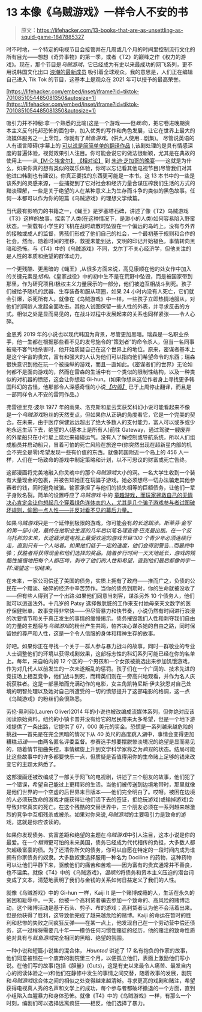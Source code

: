 # 13 本像《乌贼游戏》一样令人不安的书

> 原文：<https://lifehacker.com/13-books-that-are-as-unsettling-as-squid-game-1847885327>

时不时地，一个特定的电视节目会接管并在几周或几个月的时间里控制流行文化的所有目光——想想《奇异事物》的第一季，或者《T2》的巅峰之作《权力的游戏》。现在，那个节目是*乌贼游戏*，它已经成为有史以来最成功的网飞系列，更不用说韩国文化出口 [浪潮的最新成员](https://www.bbc.com/news/entertainment-arts-58896247) 吸引着全球观众。我的意思是，人们正在编辑自己进入 Tik Tok 的节目，这基本上是观众在 2021 年可以授予的最高荣誉。

 [https://lifehacker.com/embed/inset/iframe?id=tiktok-7010851054485081350&autosize=1](https://lifehacker.com/embed/inset/iframe?id=tiktok-7010851054485081350&autosize=1) 

吸引力并不神秘:拿一个熟悉的比喻(这是一个游戏——但*致命*)，把它卷进晚期资本主义反乌托邦恐怖的面包中，加入优秀的写作和角色发展，让它在世界上最大的流媒体服务之一上烹饪，你就有了*鱿鱼游戏*。(供九人使用...剧集)。
尽管说英语的人有语言障碍(字幕上的 [可以说是简简单单的翻译作品](https://www.theguardian.com/tv-and-radio/2021/oct/14/squid-game-netflix-translations-subtitle-problem) ),该剧处理的是具有情感深度的普遍体验，视觉效果引人注目。你可能会说它的做法很新颖，尤其是在典故的使用上——从[【M·C·埃舍尔】](https://moa.byu.edu/m-c-eschers-relativity/) [【相对论】](https://moa.byu.edu/m-c-eschers-relativity/) 到 [朱迪·芝加哥的晚宴](https://www.brooklynmuseum.org/exhibitions/dinner_party/)——这就是为什么，如果你真的想有类似的娱乐体验，你可以忘记看其他电视节目(尽管我们对其他进口韩剧也有建议)。你真正要找的东西更可能是一本书。这 13 本书中的一些是该系列的灵感来源，一些捕捉到了它对社会和经济力量合谋压榨我们生活的方式的黯淡理解，一些是关于绝望的人在某种意义上为生存而斗争的类似的黑色故事。任何一本都可以作为你的短篇《乌贼游戏》的理想文学续篇。

当代最有影响力的书籍之一，《蝇王》是罗塞塔石碑，讲述了像《T2》乌贼游戏《T3》这样的故事，探索了人类(在这种情况下，是渺小的人类)如何容易陷入野蛮状态。一架载有小学生的飞机在战时疏散时坠毁在一个偏远的岛屿上。没有与外界的接触或成人的监督，男孩们形成了他们自己的社会，一个最初基于规则和合作的社会。然而，随着时间的推移，救援未能到达，文明的印记开始褪色，事情转向黑暗和恐怖。与《T4》中的《乌贼游戏》不同，戈尔丁不关心经济学，但他关注的是人性的本质和绝望的群体动力。

一个更残酷、更黑暗的《蝇王》,从很多方面来说，高见康顺在他的处女作中加入的关键元素是*结构*。《皇家战役》中的初中生不是在荒野中坠毁，而是被国家带到那里，作为研究项目/极权主义力量展示的一部分，他们被迫互相战斗到死。孩子们被给予随机的武器、生存装备和服从项圈，如果 24 小时内没有人死亡，它们就会引爆，杀死所有人。就像在《乌贼游戏》中一样，一些孩子立即热情地服从，对他们的同龄人发起全面攻击。其他人试图保留一些人性的外表，并寻求反击的方式。相似之处是显而易见的，在战斗过程中发展起来的关系也同样紧张——令人心碎。

金恩秀 2019 年的小说也以现代韩国为背景，尽管更加黑暗。瑞森是一名职业杀手，他一生都在根据那些看不见的发号施令的“策划者”的命令杀人，但当一名同事被毫不客气地杀害时，他开始质疑自己在这个世界上的地位。原来，密谋者基本上是这个宇宙的贵宾，富有和强大的人认为他们可以指向他们希望命令的东西；瑞森很快意识到他在玩一个被操纵的游戏，而且一直如此。《密谋者们的世界》无论如何都不是面向游戏的，然而在雷森的生活中有一个类似的限制性结构，以及一种类似的对机器的愤怒，这会让你想起 Gi-hun。(如果你想从这位作者身上寻找更多韩国科幻的古怪，他那部令人深感奇怪的小说[*【内阁】*](https://www.penguinrandomhouse.com/books/673853/the-cabinet-by-un-su-kim/) 已于上周停止翻译，而且是一部同样令人不安的雷同作品。)

弗雷德里克·波尔 1977 年的雨果、洛克斯和星云奖获奖科幻小说可能看起来不像是一个*乌贼游戏*粉丝的天然支点，但如果你从正确的角度看它，它是一个完美的契合。在未来，由于医疗保健远远超出了绝大多数人的支付能力，富人可以或多或少地永远生活下去，绝望的人(基本上是所有人)前往 Gateway，通过驾驶一艘废弃的外星船只在小行星上腐烂来碰碰运气。没有人了解控制或导航系统，所以人们组成船员并启动船只，冒着可怕的死亡风险在旅途中(你突然出现在超新星内部的机会不完全是零)希望发现一些有价值的东西。就像韩国附近一个岛上的 456 人一样，人们在一场致命的游戏中制定策略和计划，以不可思议的财富或死亡告终。

这部漫画将完美地融入你灵魂中的那个*乌贼游戏*大小的洞。一名大学生收到一个装有大量现金的包裹，并被告知她正在玩骗子游戏。她必须想尽一切办法骗走其他参赛者的钱，同时避免被骗。输家承担了与他们的损失相等的巨额债务，让他们一辈子身败名裂。简单的设置呼应了*乌贼游戏* 中的 [童趣游戏，而玩家拯救自己的无情决心肯定会让你想起几个穿着绿色连体衣的人，尤其是几个骗子游戏参与者试图破坏规则，偷回一点人性——并反对看不见的幕后力量。](https://lifehacker.com/how-to-beat-every-game-in-netflix-s-squid-game-1847796685)

如果*乌贼游戏*只是一个延伸到极限的游戏，你可能会有*的长途跋涉。斯蒂芬·金写的第一部小说，最终在他职业生涯的几年后以笔名理查德·巴克曼出版。在一个反乌托邦的未来，长途跋涉是电视上最受欢迎的游戏节目:100 个青少年必须连续行走，直到只有一个人站着。如果他们低于一定的速度，他们会得到警告...而最终*中弹；*获胜者将获得现金和他们选择的奖品。随着步行时间一天天地延长，游戏的残酷性慢慢地把每个人都压垮，剥夺了他们的人性和希望，直到他们最后都像尚宇一样:渴望这一切结束。*

在未来，一家公司偿还了美国的债务，实质上拥有了政府——推而广之，负债的公民在一个黯淡、破碎的经济中辛苦劳作。当你的债务到期时，你的生命就被没收了——但有些人得到了一个出路:如果他们同意当刺客，谋杀另外 10 个债务人，他们就可以逍遥法外。十几岁的 Patsy 选择做肮脏的工作来支付她母亲天文数字的医疗保健账单，故事变得非常快——但尽管暴力和快节奏，小说仍然有时间进行浪漫的次要情节和关于真正发生的事情的缓慢揭示。债务摧毁我们人性和剥夺我们自由的力量的主题将与*乌贼游戏*的粉丝产生共鸣，帕齐决心谋杀她的自由之路，同时保留她的尊严和人性，这是一个令人信服的身体和精神生存的故事。

好吧。如果你正在寻找一个关于一群人参与暴力战斗的故事，同时一群敬业的专业人士调整他们的环境以获得戏剧效果，这部标志性的科幻系列可能已经在你的名单上。每年，来自帕内姆 12 个区的一个男孩和一个女孩被挑选出来参加饥饿游戏，作为对几代人以前发生的一次未遂叛乱的惩罚。孩子们在一个广阔的、技术先进的竞技场上相互竞争，他们战斗到死，而精英们则在一旁高兴地观看，并作为名人庆祝获胜者。这是一部黑暗而充满动作的电影，女主角凯特尼斯·伊夫狄恩对自己处境的明智处理以及她对自己所遭受的一切的愤怒提升了这部电影的格调，这一点《乌贼游戏》的粉丝们会很熟悉。

劳伦·奥利弗(Lauren Oliver)2014 年的小说也被改编成流媒体系列，但你绝对应该阅读原始资料。纽约的小镇卡普并没有给它的居民带来太多希望，但是一个地下游戏提供了一条出路，它提供了 67，000 美元的奖金。恐慌是一系列越来越危险的挑战——首先是在完全黑暗的情况下从 40 英尺的高度跳入湖中，事情会变得更加糟糕*迅速*——由两名匿名评委监督。参赛选手想要摆脱惨淡境况的绝望是显而易见的，随着情节扭曲失控，事情螺旋上升到文学科学家称之为*疯狂*的状态。结局可能比这些故事中的许多都要快乐一点，但质疑是否值得用你的生命赌上足够的钱来改变它的主题太熟悉了。

这部漫画还被改编成了一部关于网飞的电视剧，讲述了三个朋友的故事，他们犯了一个错误，希望自己能过上更精彩的生活。当他们被传送到边境地带时，那里就像是他们世界的一个空虚的后世界末日版本——他们完全明白了。哎呀。被困在边境的人必须玩致命的游戏才能获得让他们活下去的签证，拒绝玩游戏(或输掉游戏)会导致非常真实的死亡。在这个残酷的交替世界中，三个朋友必须在一系列越来越激烈的竞争中互相残杀或被杀。如果对你来说,*乌贼游戏*的主要吸引力是致命的游戏，这就是你应该读的。

如果你发现债务、贫富差距和绝望的主题在*乌贼游戏*中引人注目，这本小说是你的最爱。在一个*稍微*更可怕的未来美国，债务已经成为代代相传的负担，大多数人都欠超级富豪的债。为了还清你所欠的债务，你可以自愿在特定的一段时间内成为谁拥有你家债务的奴隶。大多数奴隶选择服用一种名为 Dociline 的药物，这种药物可以让他们平静下来，驱散他们的痛苦和苦难——因为富有的贵宾通常并不善良，也不温柔。就像《T4》中的《乌贼游戏》，*温顺的*将债务和资本主义压迫的潜台词变成了文本，清楚地表明了我们与金钱的关系如何日益定义了我们的人性。

就像《乌贼游戏》中的 Gi-hun 一样，Kaiji It 是一个赌博成瘾的人，生活在永久的贫困和耻辱中。一天，他被一个高利贷者骗去参加一个致命的、高风险的赌博活动，这个赌博活动是基于石头、剪子、布的游戏；高利贷者认为他不会活着出来。但是他获得了胜利，这导致他完成了越来越危险的赌博。Kaiji 的命运在暂时的胜利和悲惨的失败之间疯狂反弹——在某一点上，他发现自己在一个劳动营中偿还债务，这一过程将需要几十年——模仿任何习惯性赌徒的经历，他的赌注的致命性质绝对具有与*鱿鱼游戏*完全相同的黑暗、绝望的氛围。

一种小说和短篇小说集的混合体， *Haunted* 讲述了 17 名有抱负的作家的故事，他们同意被锁在一个废弃的剧院里三个月，以便孤立他们，表面上激励他们写小说。在他们写的故事(包括《胆量》(Guts)，这是有史以来最令人痛苦、最发自内心的阅读体验之一)和他们在静修中发生的事情之间交替，随着故事的发展，剧院和*乌贼游戏*综合体之间的相似之处变得越来越清晰。寻求更高的戏剧和赌注，希望获得电视真人秀的名声和文学上的成功，每个参与者都破坏撤退的一个方面，直到小组陷入血腥暴力和身体恐怖。就像《T4》中的《乌贼游戏》一样，有那么一个时刻，编剧们可以选择远离疯狂——相反，他们选择了暴力。